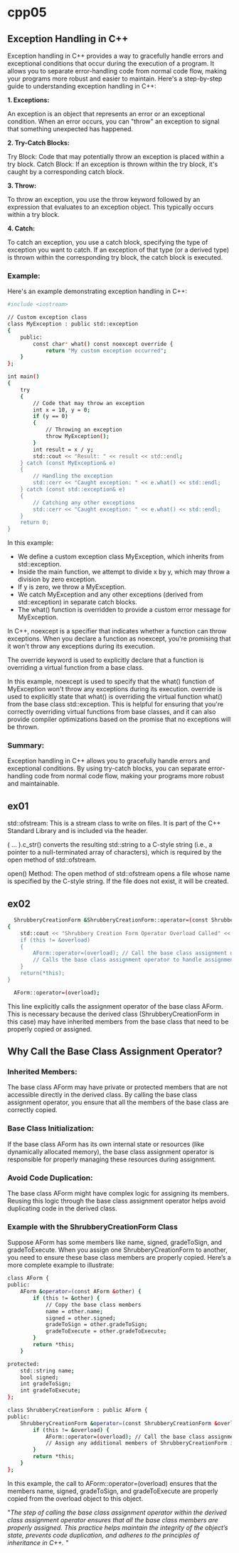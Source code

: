 # cpp05
## Exception Handling in C++
Exception handling in C++ provides a way to gracefully handle errors and exceptional conditions that occur during the execution of a program. It allows you to separate error-handling code from normal code flow, making your programs more robust and easier to maintain. Here's a step-by-step guide to understanding exception handling in C++:

**1. Exceptions:**

An exception is an object that represents an error or an exceptional condition. When an error occurs, you can "throw" an exception to signal that something unexpected has happened.

**2. Try-Catch Blocks:**

Try Block: Code that may potentially throw an exception is placed within a try block.
Catch Block: If an exception is thrown within the try block, it's caught by a corresponding catch block.


**3. Throw:**

To throw an exception, you use the throw keyword followed by an expression that evaluates to an exception object. This typically occurs within a try block.

**4. Catch:**

To catch an exception, you use a catch block, specifying the type of exception you want to catch. If an exception of that type (or a derived type) is thrown within the corresponding try block, the catch block is executed.
### Example:
Here's an example demonstrating exception handling in C++:
```bash
#include <iostream>

// Custom exception class
class MyException : public std::exception 
{
    public:
        const char* what() const noexcept override {
            return "My custom exception occurred";
    }   
};

int main() 
{
    try 
    {
        // Code that may throw an exception
        int x = 10, y = 0;
        if (y == 0) 
        {
            // Throwing an exception
            throw MyException();
        }
        int result = x / y;
        std::cout << "Result: " << result << std::endl;
    } catch (const MyException& e) 
    {
        // Handling the exception
        std::cerr << "Caught exception: " << e.what() << std::endl;
    } catch (const std::exception& e) 
    {
        // Catching any other exceptions
        std::cerr << "Caught exception: " << e.what() << std::endl;
    }
    return 0;
}

```

In this example:

- We define a custom exception class MyException, which inherits from std::exception.
- Inside the main function, we attempt to divide x by y, which may throw a division by zero exception.
- If y is zero, we throw a MyException.
- We catch MyException and any other exceptions (derived from std::exception) in separate catch blocks.
- The what() function is overridden to provide a custom error message for MyException.

In C++, noexcept is a specifier that indicates whether a function can throw exceptions. When you declare a function as noexcept, you're promising that it won't throw any exceptions during its execution.

The override keyword is used to explicitly declare that a function is overriding a virtual function from a base class.

In this example, noexcept is used to specify that the what() function of MyException won't throw any exceptions during its execution. override is used to explicitly state that what() is overriding the virtual function what() from the base class std::exception. This is helpful for ensuring that you're correctly overriding virtual functions from base classes, and it can also provide compiler optimizations based on the promise that no exceptions will be thrown.

### Summary:
Exception handling in C++ allows you to gracefully handle errors and exceptional conditions. By using try-catch blocks, you can separate error-handling code from normal code flow, making your programs more robust and maintainable.

## ex01
std::ofstream: This is a stream class to write on files. 
It is part of the C++ Standard Library and is included via the <fstream> header.

( ... ).c_str() converts the resulting std::string to a C-style string 
(i.e., a pointer to a null-terminated array of characters), which is required by the open method of std::ofstream.

open() Method: The open method of std::ofstream opens a file whose name is specified by the C-style string. 
If the file does not exist, it will be created.
## ex02

```bash
  ShrubberyCreationForm &ShrubberyCreationForm::operator=(const ShrubberyCreationForm &overload) 
{
	std::cout << "Shrubbery Creation Form Operator Overload Called" << std::endl;
	if (this != &overload) 
    {
        AForm::operator=(overload); // Call the base class assignment operator
        // Calls the base class assignment operator to handle assignment of base class members.
    }
	return(*this);
}
```

```bash
  AForm::operator=(overload);
```

This line explicitly calls the assignment operator of the base class AForm. This is necessary because the derived class (ShrubberyCreationForm in this case) may have inherited members from the base class that need to be properly copied or assigned.

## Why Call the Base Class Assignment Operator?
### Inherited Members:
The base class AForm may have private or protected members that are not accessible directly in the derived class. By calling the base class assignment operator, you ensure that all the members of the base class are correctly copied.

### Base Class Initialization:
If the base class AForm has its own internal state or resources (like dynamically allocated memory), the base class assignment operator is responsible for properly managing these resources during assignment.

### Avoid Code Duplication:
The base class AForm might have complex logic for assigning its members. Reusing this logic through the base class assignment operator helps avoid duplicating code in the derived class.

### Example with the ShrubberyCreationForm Class
Suppose AForm has some members like name, signed, gradeToSign, and gradeToExecute. When you assign one ShrubberyCreationForm to another, you need to ensure these base class members are properly copied. Here’s a more complete example to illustrate:

```bash
class AForm {
public:
    AForm &operator=(const AForm &other) {
        if (this != &other) {
            // Copy the base class members
            name = other.name;
            signed = other.signed;
            gradeToSign = other.gradeToSign;
            gradeToExecute = other.gradeToExecute;
        }
        return *this;
    }

protected:
    std::string name;
    bool signed;
    int gradeToSign;
    int gradeToExecute;
};

class ShrubberyCreationForm : public AForm {
public:
    ShrubberyCreationForm &operator=(const ShrubberyCreationForm &overload) {
        if (this != &overload) {
            AForm::operator=(overload); // Call the base class assignment operator
            // Assign any additional members of ShrubberyCreationForm if needed
        }
        return *this;
    }
};
```

In this example, the call to AForm::operator=(overload) ensures that the members name, signed, gradeToSign, and gradeToExecute are properly copied from the overload object to this object.



"*The step of calling the base class assignment operator within the derived class assignment operator ensures that all the base class members are properly assigned. This practice helps maintain the integrity of the object’s state, prevents code duplication, and adheres to the principles of inheritance in C++. "*
